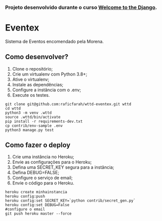 ### Projeto desenvolvido durante o curso [Welcome to the Django](https://henriquebastos.net/produtos/welcome-to-the-django).

# Eventex

Sistema de Eventos encomendado pela Morena.

## Como desenvolver?

1. Clone o repositório;
2. Crie um virtualenv com Python 3.8+;
3. Ative o virtualenv;
4. Instale as dependências;
5. Configure a instância com o .env;
6. Execute os testes.

```console
git clone git@github.com:raficfarah/wttd-eventex.git wttd
cd wttd
python3 -m venv .wttd
source .wttd/bin/activate
pip install -r requirements-dev.txt
cp contrib/env-sample .env
python3 manage.py test
```

## Como fazer o deploy

1. Crie uma instância no Heroku;
2. Envie as configurações para o Heroku;
3. Defina uma SECRET_KEY segura para a instância;
4. Defina DEBUG=FALSE;
5. Configure o serviço de email;
6. Envie o código para o Heroku.

```console
heroku create minhainstancia
heroku config:push
heroku config:set SECRET_KEY=`python contrib/secret_gen.py`
heroku config:set DEBUG=False
#configure o email
git push heroku master --force
```
